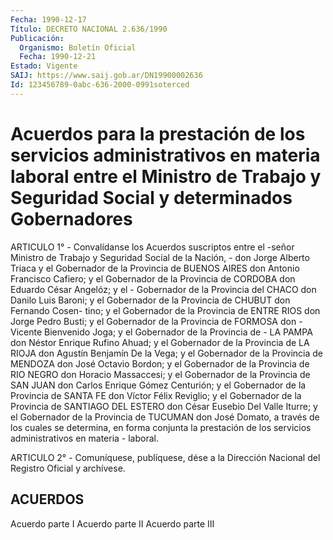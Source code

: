 ```yaml
---
Fecha: 1990-12-17
Título: DECRETO NACIONAL 2.636/1990
Publicación:
  Organismo: Boletín Oficial
  Fecha: 1990-12-21
Estado: Vigente
SAIJ: https://www.saij.gob.ar/DN19900002636
Id: 123456789-0abc-636-2000-0991soterced
---
```

# Acuerdos para la prestación de los servicios administrativos en materia laboral entre el Ministro de Trabajo y Seguridad Social y determinados Gobernadores

<a id="1"></a>
ARTICULO 1° - Convalídanse los Acuerdos suscriptos entre el -señor Ministro de Trabajo y Seguridad Social de la Nación, - don Jorge Alberto Triaca y el Gobernador de la Provincia de BUENOS AIRES don Antonio Francisco Cafiero; y el Gobernador de la Provincia de CORDOBA don Eduardo César Angelóz; y el - Gobernador de la Provincia del CHACO don Danilo Luis Baroni; y el Gobernador de la Provincia de CHUBUT don Fernando Cosen- tino; y el Gobernador de la Provincia de ENTRE RIOS don Jorge Pedro Busti; y el Gobernador de la Provincia de FORMOSA don - Vicente Bienvenido Joga; y el Gobernador de la Provincia de - LA PAMPA don Néstor Enrique Rufino Ahuad; y el Gobernador de la Provincia de LA RIOJA don Agustín Benjamín De la Vega; y el Gobernador de la Provincia de MENDOZA don José Octavio Bordon; y el Gobernador de la Provincia de RIO NEGRO don Horacio Massaccesi; y el Gobernador de la Provincia de SAN JUAN don Carlos Enrique Gómez Centurión; y el Gobernador de la Provincia de SANTA FE don Víctor Félix Reviglio; y el Gobernador de la Provincia de SANTIAGO DEL ESTERO don César Eusebio Del Valle Iturre; y el Gobernador de la Provincia de TUCUMAN don José Domato, a través de los cuales se determina, en forma conjunta la prestación de los servicios administrativos en materia - laboral.

<a id="2"></a>
ARTICULO 2° - Comuníquese, publíquese, dése a la Dirección Nacional del Registro Oficial y archívese.

## ACUERDOS

Acuerdo parte I Acuerdo parte II Acuerdo parte III
